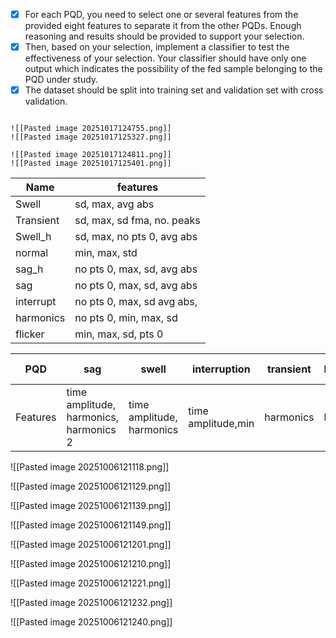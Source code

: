 
- [x] For each PQD, you need to select one or several features from the provided eight features to separate it from the other PQDs. Enough reasoning and results should be provided to support your selection.
- [x] Then, based on your selection, implement a classifier to test the effectiveness of
your selection. Your classifier should have only one output which indicates the possibility of the fed sample belonging to the PQD under study.
- [x] The dataset should be split into training set and validation set with cross validation.

```image-layout-a

![[Pasted image 20251017124755.png]]
![[Pasted image 20251017125327.png]]
```

```image-layout-a
![[Pasted image 20251017124811.png]]
![[Pasted image 20251017125401.png]]
```

| Name      | features                   |
| --------- | -------------------------- |
| Swell     | sd, max, avg abs           |
| Transient | sd, max, sd fma, no. peaks |
| Swell_h   | sd, max, no pts 0, avg abs |
| normal    | min, max, std              |
| sag_h     | no pts 0, max, sd, avg abs |
| sag       | no pts 0, max, sd, avg abs |
| interrupt | no pts 0, max, sd avg abs, |
| harmonics | no pts 0, min, max, sd     |
| flicker   | min, max, sd, pts 0        |

| PQD      | sag                                    | swell                     | interruption       | transient | harmonics | fluctuation    | sag harmonics             | swell harmonics |
| -------- | -------------------------------------- | ------------------------- | ------------------ | --------- | --------- | -------------- | ------------------------- | --------------- |
| Features | time amplitude, harmonics, harmonics 2 | time amplitude, harmonics | time amplitude,min | harmonics | harmonics | time amplitude | time amplitude, harmonics | max/min         |


![[Pasted image 20251006121118.png]]

![[Pasted image 20251006121129.png]]

![[Pasted image 20251006121139.png]]

![[Pasted image 20251006121149.png]]

![[Pasted image 20251006121201.png]]

![[Pasted image 20251006121210.png]]

![[Pasted image 20251006121221.png]]

![[Pasted image 20251006121232.png]]

![[Pasted image 20251006121240.png]]

